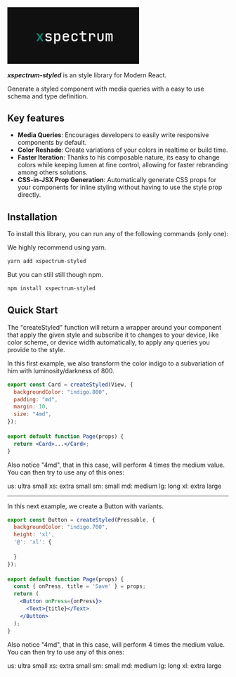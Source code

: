 <img src="xspectrum.png" alt="xspectrum" width="300"/>

**_xspectrum-styled_** is an style library for Modern React.

Generate a styled component with media queries with a easy to use schema and type definition.

## Key features

- **Media Queries**: Encourages developers to easily write responsive components by default.
- **Color Reshade**: Create variations of your colors in realtime or build time.
- **Faster Iteration**: Thanks to his composable nature, its easy to change colors while keeping lumen at fine control, allowing for faster rebranding among others solutions.
- **CSS-in-JSX Prop Generation**: Automatically generate CSS props for your components for inline styling without having to use the style prop directly.

## Installation

To install this library, you can run any of the following commands (only one):

We highly recommend using yarn.

```sh
yarn add xspectrum-styled
```

But you can still still though npm.

```sh
npm install xspectrum-styled
```

## Quick Start

The "createStyled" function will return a wrapper around your component that apply the given style and subscribe it to changes to your device, like color scheme, or device width automatically, to apply any queries you provide to the style.

In this first example, we also transform the color indigo to a subvariation of him with luminosity/darkness of 800.

```jsx
export const Card = createStyled(View, {
  backgroundColor: "indigo.800",
  padding: "md",
  margin: 10,
  size: "4md",
});

export default function Page(props) {
  return <Card>...</Card>;
}
```

Also notice "4md", that in this case, will perform 4 times the medium value. You can then try to use any of this ones:

us: ultra small
xs: extra small
sm: small
md: medium
lg: long
xl: extra large

---

In this next example, we create a Button with variants.

```jsx
export const Button = createStyled(Pressable, {
  backgroundColor: "indigo.700",
  height: 'xl',
  '@': 'xl': {

  }
});

export default function Page(props) {
  const { onPress, title = 'Save' } = props;
  return (
    <Button onPress={onPress}>
      <Text>{title}</Text>
    </Button>
  );
}
```

Also notice "4md", that in this case, will perform 4 times the medium value. You can then try to use any of this ones:

us: ultra small
xs: extra small
sm: small
md: medium
lg: long
xl: extra large
